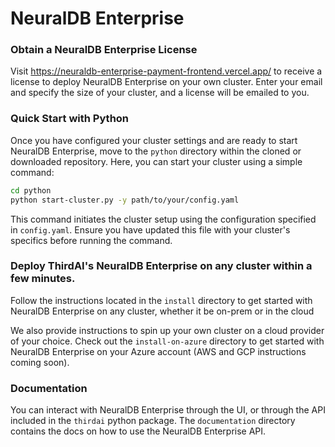 # NeuralDB Enterprise
### Obtain a NeuralDB Enterprise License
Visit https://neuraldb-enterprise-payment-frontend.vercel.app/ to receive a license to deploy NeuralDB Enterprise on your own cluster. Enter your email and specify the size of your cluster, and a license will be emailed to you.

### Quick Start with Python

Once you have configured your cluster settings and are ready to start NeuralDB Enterprise, move to the `python` directory within the cloned or downloaded repository. Here, you can start your cluster using a simple command:

```bash
cd python
python start-cluster.py -y path/to/your/config.yaml
```

This command initiates the cluster setup using the configuration specified in `config.yaml`. Ensure you have updated this file with your cluster's specifics before running the command.

### Deploy ThirdAI's NeuralDB Enterprise on any cluster within a few minutes.

Follow the instructions located in the `install` directory to get started with NeuralDB Enterprise on any cluster, whether it be on-prem or in the cloud

We also provide instructions to spin up your own cluster on a cloud provider of your choice. Check out the `install-on-azure` directory to get started with NeuralDB Enterprise on your Azure account (AWS and GCP instructions coming soon).


### Documentation
You can interact with NeuralDB Enterprise through the UI, or through the API included in the `thirdai` python package. The `documentation` directory contains the docs on how to use the NeuralDB Enterprise API.
